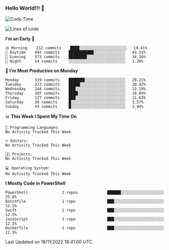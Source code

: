 ### Hello World!!! 👋

<!--
**kekotek/kekotek** is a ✨ _special_ ✨ repository because its `README.md` (this file) appears on your GitHub profile.

Here are some ideas to get you started:

- 🔭 I’m currently working on ...
- 🌱 I’m currently learning ...
- 👯 I’m looking to collaborate on ...
- 🤔 I’m looking for help with ...
- 💬 Ask me about ...
- 📫 How to reach me: ...
- 😄 Pronouns: ...
- ⚡ Fun fact: ...
-->

<!--START_SECTION:waka-->
![Code Time](http://img.shields.io/badge/Code%20Time-361%20hrs%2013%20mins-blue)

![Lines of code](https://img.shields.io/badge/From%20Hello%20World%20I%27ve%20Written-20%20Thousand%20lines%20of%20code-blue)

**I'm an Early 🐤** 

```text
🌞 Morning    212 commits    ████░░░░░░░░░░░░░░░░░░░░░   19.41% 
🌆 Daytime    493 commits    ███████████░░░░░░░░░░░░░░   45.15% 
🌃 Evening    373 commits    ████████░░░░░░░░░░░░░░░░░   34.16% 
🌙 Night      14 commits     ░░░░░░░░░░░░░░░░░░░░░░░░░   1.28%

```
📅 **I'm Most Productive on Monday** 

```text
Monday       319 commits    ███████░░░░░░░░░░░░░░░░░░   29.21% 
Tuesday      223 commits    █████░░░░░░░░░░░░░░░░░░░░   20.42% 
Wednesday    144 commits    ███░░░░░░░░░░░░░░░░░░░░░░   13.19% 
Thursday     197 commits    ████░░░░░░░░░░░░░░░░░░░░░   18.04% 
Friday       127 commits    ███░░░░░░░░░░░░░░░░░░░░░░   11.63% 
Saturday     39 commits     █░░░░░░░░░░░░░░░░░░░░░░░░   3.57% 
Sunday       43 commits     █░░░░░░░░░░░░░░░░░░░░░░░░   3.94%

```


📊 **This Week I Spent My Time On** 

```text
💬 Programming Languages: 
No Activity Tracked This Week

🔥 Editors: 
No Activity Tracked This Week

🐱‍💻 Projects: 
No Activity Tracked This Week

💻 Operating System: 
No Activity Tracked This Week

```

**I Mostly Code in PowerShell** 

```text
PowerShell               2 repos             ██████░░░░░░░░░░░░░░░░░░░   25.0% 
Batchfile                1 repo              ███░░░░░░░░░░░░░░░░░░░░░░   12.5% 
Swift                    1 repo              ███░░░░░░░░░░░░░░░░░░░░░░   12.5% 
JavaScript               1 repo              ███░░░░░░░░░░░░░░░░░░░░░░   12.5% 
Dockerfile               1 repo              ███░░░░░░░░░░░░░░░░░░░░░░   12.5%

```



 Last Updated on 18/11/2022 18:41:00 UTC
<!--END_SECTION:waka-->
